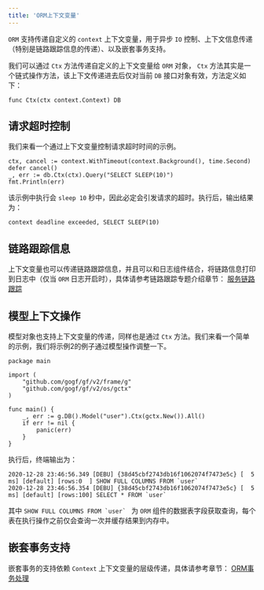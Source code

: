```yaml
---
title: 'ORM上下文变量'
---
```


`ORM` 支持传递自定义的 `context` 上下文变量，用于异步 `IO` 控制、上下文信息传递（特别是链路跟踪信息的传递）、以及嵌套事务支持。

我们可以通过 `Ctx` 方法传递自定义的上下文变量给 `ORM` 对象， `Ctx` 方法其实是一个链式操作方法，该上下文传递进去后仅对当前 `DB` 接口对象有效，方法定义如下：

```
func Ctx(ctx context.Context) DB
```

## 请求超时控制

我们来看一个通过上下文变量控制请求超时时间的示例。

```
ctx, cancel := context.WithTimeout(context.Background(), time.Second)
defer cancel()
_, err := db.Ctx(ctx).Query("SELECT SLEEP(10)")
fmt.Println(err)
```

该示例中执行会 `sleep 10` 秒中，因此必定会引发请求的超时。执行后，输出结果为：

```
context deadline exceeded, SELECT SLEEP(10)
```

## 链路跟踪信息

上下文变量也可以传递链路跟踪信息，并且可以和日志组件结合，将链路信息打印到日志中（仅当 `ORM` 日志开启时），具体请参考链路跟踪专题介绍章节： [服务链路跟踪](/docs/微服务开发/服务链路跟踪)

## 模型上下文操作

模型对象也支持上下文变量的传递，同样也是通过 `Ctx` 方法。我们来看一个简单的示例，我们将示例2的例子通过模型操作调整一下。

```
package main

import (
	"github.com/gogf/gf/v2/frame/g"
	"github.com/gogf/gf/v2/os/gctx"
)

func main() {
	_, err := g.DB().Model("user").Ctx(gctx.New()).All()
	if err != nil {
		panic(err)
	}
}
```

执行后，终端输出为：

```
2020-12-28 23:46:56.349 [DEBU] {38d45cbf2743db16f1062074f7473e5c} [  5 ms] [default] [rows:0  ] SHOW FULL COLUMNS FROM `user`
2020-12-28 23:46:56.354 [DEBU] {38d45cbf2743db16f1062074f7473e5c} [  5 ms] [default] [rows:100] SELECT * FROM `user`
```

其中 ``SHOW FULL COLUMNS FROM `user` `` 为 `ORM` 组件的数据表字段获取查询，每个表在执行操作之前仅会查询一次并缓存结果到内存中。

## 嵌套事务支持

嵌套事务的支持依赖 `Context` 上下文变量的层级传递，具体请参考章节： [ORM事务处理](/docs/核心组件/数据库ORM/ORM事务处理)